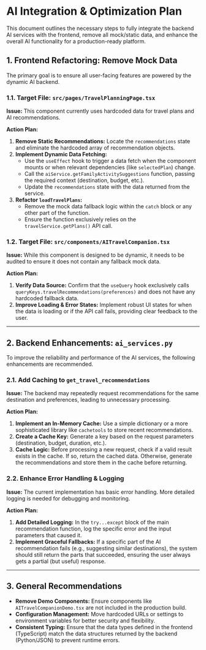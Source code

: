 # AI Integration & Optimization Plan

This document outlines the necessary steps to fully integrate the backend AI services with the frontend, remove all mock/static data, and enhance the overall AI functionality for a production-ready platform.

## 1. Frontend Refactoring: Remove Mock Data

The primary goal is to ensure all user-facing features are powered by the dynamic AI backend.

### 1.1. Target File: `src/pages/TravelPlanningPage.tsx`

**Issue:** This component currently uses hardcoded data for travel plans and AI recommendations.

**Action Plan:**

1.  **Remove Static Recommendations:** Locate the `recommendations` state and eliminate the hardcoded array of recommendation objects.
2.  **Implement Dynamic Data Fetching:**
    *   Use the `useEffect` hook to trigger a data fetch when the component mounts or when relevant dependencies (like `selectedPlan`) change.
    *   Call the `aiService.getFamilyActivitySuggestions` function, passing the required context (destination, budget, etc.).
    *   Update the `recommendations` state with the data returned from the service.
3.  **Refactor `loadTravelPlans`:**
    *   Remove the mock data fallback logic within the `catch` block or any other part of the function.
    *   Ensure the function exclusively relies on the `travelService.getPlans()` API call.

### 1.2. Target File: `src/components/AITravelCompanion.tsx`

**Issue:** While this component is designed to be dynamic, it needs to be audited to ensure it does not contain any fallback mock data.

**Action Plan:**

1.  **Verify Data Source:** Confirm that the `useQuery` hook exclusively calls `queryKeys.travelRecommendations(preferences)` and does not have any hardcoded fallback data.
2.  **Improve Loading & Error States:** Implement robust UI states for when the data is loading or if the API call fails, providing clear feedback to the user.

--- 

## 2. Backend Enhancements: `ai_services.py`

To improve the reliability and performance of the AI services, the following enhancements are recommended.

### 2.1. Add Caching to `get_travel_recommendations`

**Issue:** The backend may repeatedly request recommendations for the same destination and preferences, leading to unnecessary processing.

**Action Plan:**

1.  **Implement an In-Memory Cache:** Use a simple dictionary or a more sophisticated library like `cachetools` to store recent recommendations.
2.  **Create a Cache Key:** Generate a key based on the request parameters (destination, budget, duration, etc.).
3.  **Cache Logic:** Before processing a new request, check if a valid result exists in the cache. If so, return the cached data. Otherwise, generate the recommendations and store them in the cache before returning.

### 2.2. Enhance Error Handling & Logging

**Issue:** The current implementation has basic error handling. More detailed logging is needed for debugging and monitoring.

**Action Plan:**

1.  **Add Detailed Logging:** In the `try...except` block of the main recommendation function, log the specific error and the input parameters that caused it.
2.  **Implement Graceful Fallbacks:** If a specific part of the AI recommendation fails (e.g., suggesting similar destinations), the system should still return the parts that succeeded, ensuring the user always gets a partial (but useful) response.

--- 

## 3. General Recommendations

- **Remove Demo Components:** Ensure components like `AITravelCompanionDemo.tsx` are not included in the production build.
- **Configuration Management:** Move hardcoded URLs or settings to environment variables for better security and flexibility.
- **Consistent Typing:** Ensure that the data types defined in the frontend (TypeScript) match the data structures returned by the backend (Python/JSON) to prevent runtime errors.
